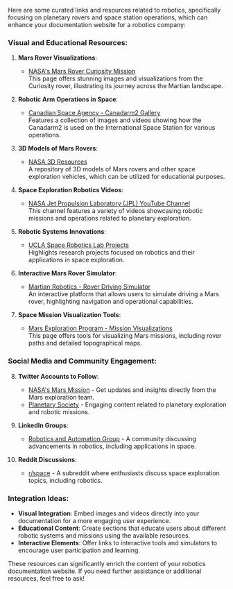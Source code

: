 Here are some curated links and resources related to robotics, specifically focusing on planetary rovers and space station operations, which can enhance your documentation website for a robotics company:

### Visual and Educational Resources:

1. **Mars Rover Visualizations**:
   - [NASA's Mars Rover Curiosity Mission](https://mars.nasa.gov/msl/multimedia/images/)  
     This page offers stunning images and visualizations from the Curiosity rover, illustrating its journey across the Martian landscape.

2. **Robotic Arm Operations in Space**:
   - [Canadian Space Agency - Canadarm2 Gallery](https://www.asc-csa.gc.ca/eng/iss/canadarm2/imagery.asp)  
     Features a collection of images and videos showing how the Canadarm2 is used on the International Space Station for various operations.

3. **3D Models of Mars Rovers**:
   - [NASA 3D Resources](https://nasa3d.arc.nasa.gov/)  
     A repository of 3D models of Mars rovers and other space exploration vehicles, which can be utilized for educational purposes.

4. **Space Exploration Robotics Videos**:
   - [NASA Jet Propulsion Laboratory (JPL) YouTube Channel](https://www.youtube.com/user/NASAtelevision)  
     This channel features a variety of videos showcasing robotic missions and operations related to planetary exploration.

5. **Robotic Systems Innovations**:
   - [UCLA Space Robotics Lab Projects](https://robotics.ucla.edu/projects/)  
     Highlights research projects focused on robotics and their applications in space exploration.

6. **Interactive Mars Rover Simulator**:
   - [Martian Robotics - Rover Driving Simulator](https://martianrobotics.com/)  
     An interactive platform that allows users to simulate driving a Mars rover, highlighting navigation and operational capabilities.

7. **Space Mission Visualization Tools**:
   - [Mars Exploration Program - Mission Visualizations](https://mars.jpl.nasa.gov/missions/)  
     This page offers tools for visualizing Mars missions, including rover paths and detailed topographical maps.

### Social Media and Community Engagement:

8. **Twitter Accounts to Follow**:
   - [NASA's Mars Mission](https://twitter.com/NASAMars) - Get updates and insights directly from the Mars exploration team.
   - [Planetary Society](https://twitter.com/planetsociety) - Engaging content related to planetary exploration and robotic missions.

9. **LinkedIn Groups**:
   - [Robotics and Automation Group](https://www.linkedin.com/groups/45207/) - A community discussing advancements in robotics, including applications in space.

10. **Reddit Discussions**:
    - [r/space](https://www.reddit.com/r/space/) - A subreddit where enthusiasts discuss space exploration topics, including robotics.

### Integration Ideas:
- **Visual Integration**: Embed images and videos directly into your documentation for a more engaging user experience.
- **Educational Content**: Create sections that educate users about different robotic systems and missions using the available resources.
- **Interactive Elements**: Offer links to interactive tools and simulators to encourage user participation and learning.

These resources can significantly enrich the content of your robotics documentation website. If you need further assistance or additional resources, feel free to ask!